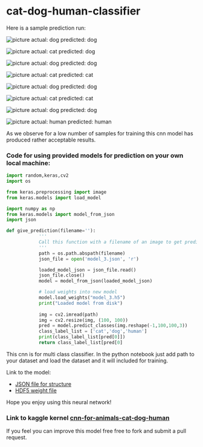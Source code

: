# cat-dog-human-classifier

Here is a sample prediction run:

![picture](https://www.kaggleusercontent.com/kf/15229318/eyJhbGciOiJkaXIiLCJlbmMiOiJBMTI4Q0JDLUhTMjU2In0..5FDmld9ecdubZUxa_Mmcjg.el0Gs4l8a6UfDOoATFWwd0ARg1rqvakAxgiOyxQxpuMoPzaNv9yU5hx6z53eyoxnn4yhHnKJJm3ZsFu3d8usry46VDRdFXMJt12RADZjfwGI6I7f8z1MkEq2LeCJdPPcxBL2IUMbMxua-wlnPULTMxTLjemxOgmU2YxEoezTwvU.DWU0Nh9VQ11kCQeOr6mKfw/__results___files/__results___21_0.png)
actual: dog
predicted: dog

![picture](https://www.kaggleusercontent.com/kf/15229318/eyJhbGciOiJkaXIiLCJlbmMiOiJBMTI4Q0JDLUhTMjU2In0..5FDmld9ecdubZUxa_Mmcjg.el0Gs4l8a6UfDOoATFWwd0ARg1rqvakAxgiOyxQxpuMoPzaNv9yU5hx6z53eyoxnn4yhHnKJJm3ZsFu3d8usry46VDRdFXMJt12RADZjfwGI6I7f8z1MkEq2LeCJdPPcxBL2IUMbMxua-wlnPULTMxTLjemxOgmU2YxEoezTwvU.DWU0Nh9VQ11kCQeOr6mKfw/__results___files/__results___21_2.png)
actual: cat
predicted: dog

![picture](https://www.kaggleusercontent.com/kf/15229318/eyJhbGciOiJkaXIiLCJlbmMiOiJBMTI4Q0JDLUhTMjU2In0..5FDmld9ecdubZUxa_Mmcjg.el0Gs4l8a6UfDOoATFWwd0ARg1rqvakAxgiOyxQxpuMoPzaNv9yU5hx6z53eyoxnn4yhHnKJJm3ZsFu3d8usry46VDRdFXMJt12RADZjfwGI6I7f8z1MkEq2LeCJdPPcxBL2IUMbMxua-wlnPULTMxTLjemxOgmU2YxEoezTwvU.DWU0Nh9VQ11kCQeOr6mKfw/__results___files/__results___21_4.png)
actual: dog
predicted: dog

![picture](https://www.kaggleusercontent.com/kf/15229318/eyJhbGciOiJkaXIiLCJlbmMiOiJBMTI4Q0JDLUhTMjU2In0..5FDmld9ecdubZUxa_Mmcjg.el0Gs4l8a6UfDOoATFWwd0ARg1rqvakAxgiOyxQxpuMoPzaNv9yU5hx6z53eyoxnn4yhHnKJJm3ZsFu3d8usry46VDRdFXMJt12RADZjfwGI6I7f8z1MkEq2LeCJdPPcxBL2IUMbMxua-wlnPULTMxTLjemxOgmU2YxEoezTwvU.DWU0Nh9VQ11kCQeOr6mKfw/__results___files/__results___21_6.png)
actual: cat
predicted: cat

![picture](https://www.kaggleusercontent.com/kf/15229318/eyJhbGciOiJkaXIiLCJlbmMiOiJBMTI4Q0JDLUhTMjU2In0..5FDmld9ecdubZUxa_Mmcjg.el0Gs4l8a6UfDOoATFWwd0ARg1rqvakAxgiOyxQxpuMoPzaNv9yU5hx6z53eyoxnn4yhHnKJJm3ZsFu3d8usry46VDRdFXMJt12RADZjfwGI6I7f8z1MkEq2LeCJdPPcxBL2IUMbMxua-wlnPULTMxTLjemxOgmU2YxEoezTwvU.DWU0Nh9VQ11kCQeOr6mKfw/__results___files/__results___21_8.png)
actual: dog
predicted: dog

![picture](https://www.kaggleusercontent.com/kf/15229318/eyJhbGciOiJkaXIiLCJlbmMiOiJBMTI4Q0JDLUhTMjU2In0..5FDmld9ecdubZUxa_Mmcjg.el0Gs4l8a6UfDOoATFWwd0ARg1rqvakAxgiOyxQxpuMoPzaNv9yU5hx6z53eyoxnn4yhHnKJJm3ZsFu3d8usry46VDRdFXMJt12RADZjfwGI6I7f8z1MkEq2LeCJdPPcxBL2IUMbMxua-wlnPULTMxTLjemxOgmU2YxEoezTwvU.DWU0Nh9VQ11kCQeOr6mKfw/__results___files/__results___21_10.png)
actual: cat
predicted: cat

![picture](https://www.kaggleusercontent.com/kf/15229318/eyJhbGciOiJkaXIiLCJlbmMiOiJBMTI4Q0JDLUhTMjU2In0..5FDmld9ecdubZUxa_Mmcjg.el0Gs4l8a6UfDOoATFWwd0ARg1rqvakAxgiOyxQxpuMoPzaNv9yU5hx6z53eyoxnn4yhHnKJJm3ZsFu3d8usry46VDRdFXMJt12RADZjfwGI6I7f8z1MkEq2LeCJdPPcxBL2IUMbMxua-wlnPULTMxTLjemxOgmU2YxEoezTwvU.DWU0Nh9VQ11kCQeOr6mKfw/__results___files/__results___21_12.png)
actual: dog
predicted: dog

![picture](https://www.kaggleusercontent.com/kf/15229318/eyJhbGciOiJkaXIiLCJlbmMiOiJBMTI4Q0JDLUhTMjU2In0..5FDmld9ecdubZUxa_Mmcjg.el0Gs4l8a6UfDOoATFWwd0ARg1rqvakAxgiOyxQxpuMoPzaNv9yU5hx6z53eyoxnn4yhHnKJJm3ZsFu3d8usry46VDRdFXMJt12RADZjfwGI6I7f8z1MkEq2LeCJdPPcxBL2IUMbMxua-wlnPULTMxTLjemxOgmU2YxEoezTwvU.DWU0Nh9VQ11kCQeOr6mKfw/__results___files/__results___21_14.png)
actual: human
predicted: human

As we observe for a low number of samples for training this cnn model has produced rather acceptable results.

### Code for using provided models for prediction on your own local machine:

```python
import random,keras,cv2
import os

from keras.preprocessing import image
from keras.models import load_model

import numpy as np
from keras.models import model_from_json
import json

def give_prediction(filename=''):
            '''
            Call this function with a filename of an image to get predictions
            '''
            path = os.path.abspath(filename)
            json_file = open('model_3.json', 'r')

            loaded_model_json = json_file.read()
            json_file.close()
            model = model_from_json(loaded_model_json)

            # load weights into new model
            model.load_weights("model_3.h5")
            print("Loaded model from disk")
            
            img = cv2.imread(path)
            img = cv2.resize(img, (100, 100))
            pred = model.predict_classes(img.reshape(-1,100,100,3))
            class_label_list = ['cat','dog','human']
            print(class_label_list[pred[0]])
            return class_label_list[pred[0]
```
This cnn is for multi class classifier. In the python notebook just add path to your dataset and load the dataset and it will included for training.

Link to the model:
* [JSON file for structure](https://www.kaggleusercontent.com/kf/15229318/eyJhbGciOiJkaXIiLCJlbmMiOiJBMTI4Q0JDLUhTMjU2In0..66g68D3JLPYq0_m8UNG1ig.kgLTuGzleu9xO_UmfJi1c-MN9_BWo0vhsoEoDS_dEm_NJHs5Cln-OAadbyk_gzaN2wHesj-DmmIQXxtn2HLVkTnCQgEFZxDjkfi5UiwGkS8hfR0QTS1ZwX39lsasvBBnEqXq-U1ZYJcawe7K-lXjGJkAzsB6zbBLYbF9bTUdJ0g.RWtTHor1t9VYqItr2_SuJw/model_3.json)
* [HDF5 weight file](https://www.kaggleusercontent.com/kf/15229318/eyJhbGciOiJkaXIiLCJlbmMiOiJBMTI4Q0JDLUhTMjU2In0..Zbmcs46tpjpPauPg-mxcUg.zkNpjaasCCZBeJ2MSWI7DH7YHPwOcB7jBS4tt6Hs6B0dOTsoEELVza3EUGEVTWBMBFGa9NhANcvrLUXY-BA5wuRINqvp6K-DKGvSKGOx4ezREU9kodK2M51Npq2aBSa-8H0G1GwNTMPpvq6S7-HXWwiHx48MyN979EzaihS2DwM._pFoKmc1-ZLJSDNADkQPZQ/model_3.h5)

Hope you enjoy using this neural network!

### Link to kaggle kernel [cnn-for-animals-cat-dog-human](https://www.kaggle.com/subratasarkar32/cnn-for-animals-cat-dog-human)

If you feel you can improve this model free free to fork and submit a pull request.
